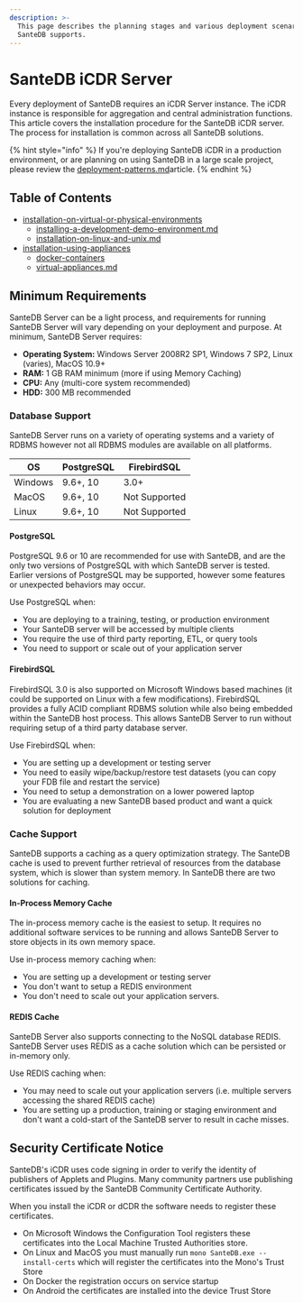 ```yaml
---
description: >-
  This page describes the planning stages and various deployment scenarios which
  SanteDB supports.
---
```


# SanteDB iCDR Server

Every deployment of SanteDB requires an iCDR Server instance. The iCDR instance is responsible for aggregation and central administration functions. This article covers the installation procedure for the SanteDB iCDR server. The process for installation is common across all SanteDB solutions.

{% hint style="info" %}
If you're deploying SanteDB iCDR in a production environment, or are planning on using SanteDB in a large scale project, please review the [deployment-patterns.md](../planning-and-preparation-work/deployment-planning/deployment-patterns.md "mention")article.
{% endhint %}

## Table of Contents

* [installation-on-virtual-or-physical-environments](installation-on-virtual-or-physical-environments/ "mention")
  * [installing-a-development-demo-environment.md](installation-on-virtual-or-physical-environments/installing-a-development-demo-environment.md "mention")
  * [installation-on-linux-and-unix.md](installation-on-virtual-or-physical-environments/installation-on-linux-and-unix.md "mention")
* [installation-using-appliances](installation-using-appliances/ "mention")
  * [docker-containers](installation-using-appliances/docker-containers/ "mention")
  * [virtual-appliances.md](installation-using-appliances/virtual-appliances.md "mention")

## Minimum Requirements

SanteDB Server can be a light process, and requirements for running SanteDB Server will vary depending on your deployment and purpose. At minimum, SanteDB Server requires:

* **Operating System:** Windows Server 2008R2 SP1, Windows 7 SP2, Linux (varies), MacOS 10.9+
* **RAM:** 1 GB RAM minimum (more if using Memory Caching)
* **CPU:** Any (multi-core system recommended)
* **HDD:** 300 MB recommended

### Database Support

SanteDB Server runs on a variety of operating systems and a variety of RDBMS however not all RDBMS modules are available on all platforms.

| OS      | PostgreSQL | FirebirdSQL   |
| ------- | ---------- | ------------- |
| Windows | 9.6+, 10   | 3.0+          |
| MacOS   | 9.6+, 10   | Not Supported |
| Linux   | 9.6+, 10   | Not Supported |

#### PostgreSQL

PostgreSQL 9.6 or 10 are recommended for use with SanteDB, and are the only two versions of PostgreSQL with which SanteDB server is tested. Earlier versions of PostgreSQL may be supported, however some features or unexpected behaviors may occur.

Use PostgreSQL when:

* You are deploying to a training, testing, or production environment
* Your SanteDB server will be accessed by multiple clients
* You require the use of third party reporting, ETL, or query tools
* You need to support or scale out of your application server&#x20;

#### **FirebirdSQL**

FirebirdSQL 3.0 is also supported on Microsoft Windows based machines (it could be supported on Linux with a few modifications). FirebirdSQL provides a fully ACID compliant RDBMS solution while also being embedded within the SanteDB host process. This allows SanteDB Server to run without requiring setup of a third party database server.

Use FirebirdSQL when:

* You are setting up a development or testing server
* You need to easily wipe/backup/restore test datasets (you can copy your FDB file and restart the service)
* You need to setup a demonstration on a lower powered laptop
* You are evaluating a new SanteDB based product and want a quick solution for deployment

### Cache Support

SanteDB supports a caching as a query optimization strategy. The SanteDB cache is used to prevent further retrieval of resources from the database system, which is slower than system memory. In SanteDB there are two solutions for caching.

#### In-Process Memory Cache

The in-process memory cache is the easiest to setup. It requires no additional software services to be running and allows SanteDB Server to store objects in its own memory space.&#x20;

Use in-process memory caching when:

* You are setting up a development or testing server
* You don't want to setup a REDIS environment
* You don't need to scale out your application servers.

#### REDIS Cache

SanteDB Server also supports connecting to the NoSQL database REDIS. SanteDB Server uses REDIS as a cache solution which can be persisted or in-memory only.

Use REDIS caching when:

* You may need to scale out your application servers (i.e. multiple servers accessing the shared REDIS cache)
* You are setting up a production, training or staging environment and don't want a cold-start of the SanteDB server to result in cache misses.

## Security Certificate Notice

SanteDB's iCDR uses code signing in order to verify the identity of publishers of Applets and Plugins. Many community partners use publishing certificates issued by the SanteDB Community Certificate Authority.&#x20;

When you install the iCDR or dCDR the software needs to register these certificates.

* On Microsoft Windows the Configuration Tool registers these certificates into the Local Machine Trusted Authorities store.
* On Linux and MacOS you must manually run `mono SanteDB.exe --install-certs` which will register the certificates into the Mono's Trust Store
* On Docker the registration occurs on service startup
* On Android the certificates are installed into the device Trust Store

